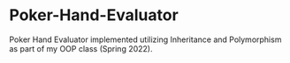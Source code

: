 # Poker-Hand-Evaluator
Poker Hand Evaluator implemented utilizing Inheritance and Polymorphism as part of my OOP class (Spring 2022).
